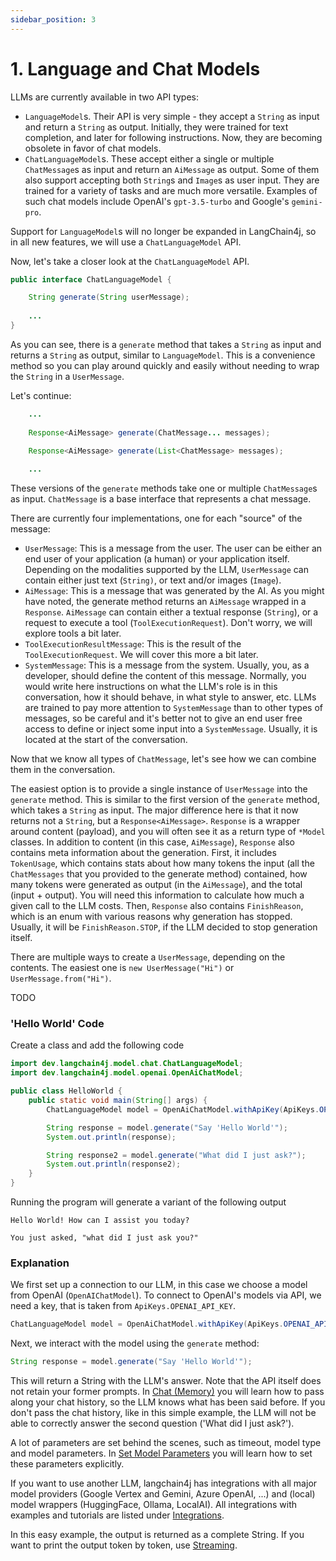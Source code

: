 ```yaml
---
sidebar_position: 3
---
```


# 1. Language and Chat Models

LLMs are currently available in two API types:
- `LanguageModel`s. Their API is very simple - they accept a `String` as input and return a `String` as output. 
Initially, they were trained for text completion, and later for following instructions.
Now, they are becoming obsolete in favor of chat models.
- `ChatLanguageModel`s. These accept either a single or multiple `ChatMessage`s as input
and return an `AiMessage` as output. Some of them also support accepting both `String`s and `Image`s as user input.
They are trained for a variety of tasks and are much more versatile.
Examples of such chat models include OpenAI's `gpt-3.5-turbo` and Google's `gemini-pro`.

Support for `LanguageModel`s will no longer be expanded in LangChain4j,
so in all new features, we will use a `ChatLanguageModel` API.

Now, let's take a closer look at the `ChatLanguageModel` API.

```java
public interface ChatLanguageModel {

    String generate(String userMessage);
    
    ...
}
```
As you can see, there is a `generate` method that takes a `String` as input and returns a `String` as output, similar to `LanguageModel`.
This is a convenience method so you can play around quickly and easily without needing to wrap the `String` in a `UserMessage`.

Let's continue:
```java
    ...
    
    Response<AiMessage> generate(ChatMessage... messages);

    Response<AiMessage> generate(List<ChatMessage> messages);
        
    ...
```

These versions of the `generate` methods take one or multiple `ChatMessage`s as input.
`ChatMessage` is a base interface that represents a chat message.

There are currently four implementations, one for each "source" of the message:

- `UserMessage`: This is a message from the user.
The user can be either an end user of your application (a human) or your application itself.
Depending on the modalities supported by the LLM, `UserMessage` can contain either just text (`String)`, or text and/or images (`Image`).
- `AiMessage`: This is a message that was generated by the AI.
As you might have noted, the generate method returns an `AiMessage` wrapped in a `Response`.
`AiMessage` can contain either a textual response (`String`), or a request to execute a tool (`ToolExecutionRequest`).
Don't worry, we will explore tools a bit later.
- `ToolExecutionResultMessage`: This is the result of the `ToolExecutionRequest`. We will cover this more a bit later.
- `SystemMessage`: This is a message from the system.
Usually, you, as a developer, should define the content of this message.
Normally, you would write here instructions on what the LLM's role is in this conversation,
how it should behave, in what style to answer, etc.
LLMs are trained to pay more attention to `SystemMessage` than to other types of messages,
so be careful and it's better not to give an end user free access to define or inject some input into a `SystemMessage`.
Usually, it is located at the start of the conversation.

Now that we know all types of `ChatMessage`, let's see how we can combine them in the conversation.

The easiest option is to provide a single instance of `UserMessage` into the `generate` method.
This is similar to the first version of the `generate` method, which takes a `String` as input.
The major difference here is that it now returns not a `String`, but a `Response<AiMessage>`.
`Response` is a wrapper around content (payload), and you will often see it as a return type of `*Model` classes.
In addition to content (in this case, `AiMessage`), `Response` also contains meta information about the generation.
First, it includes `TokenUsage`, which contains stats about how many tokens the input
(all the `ChatMessages` that you provided to the generate method) contained,
how many tokens were generated as output (in the `AiMessage`), and the total (input + output).
You will need this information to calculate how much a given call to the LLM costs.
Then, `Response` also contains `FinishReason`, which is an enum with various reasons why generation has stopped.
Usually, it will be `FinishReason.STOP`, if the LLM decided to stop generation itself.

There are multiple ways to create a `UserMessage`, depending on the contents.
The easiest one is `new UserMessage("Hi")` or `UserMessage.from("Hi")`.

TODO

### 'Hello World' Code

Create a class and add the following code

```java
import dev.langchain4j.model.chat.ChatLanguageModel;
import dev.langchain4j.model.openai.OpenAiChatModel;

public class HelloWorld {
    public static void main(String[] args) {
        ChatLanguageModel model = OpenAiChatModel.withApiKey(ApiKeys.OPENAI_API_KEY);

        String response = model.generate("Say 'Hello World'");
        System.out.println(response);

        String response2 = model.generate("What did I just ask?");
        System.out.println(response2);
    }
}
```

Running the program will generate a variant of the following output

<!-- TODO console log formatting? -->
```plaintext
Hello World! How can I assist you today?

You just asked, "what did I just ask you?"
```

### Explanation
We first set up a connection to our LLM, in this case we choose a model from OpenAI (```OpenAIChatModel```).
To connect to OpenAI's models via API, we need a key, that is taken from ```ApiKeys.OPENAI_API_KEY```.

```java
ChatLanguageModel model = OpenAiChatModel.withApiKey(ApiKeys.OPENAI_API_KEY);
```

Next, we interact with the model using the ```generate``` method:

```java
String response = model.generate("Say 'Hello World'");
```

This will return a String with the LLM's answer. 
Note that the API itself does not retain your former prompts. In [Chat (Memory)](chat) you will learn how to pass along your chat history, so the LLM knows what has been said before. If you don't pass the chat history, like in this simple example, the LLM will not be able to correctly answer the second question ('What did I just ask?').

A lot of parameters are set behind the scenes, such as timeout, model type and model parameters.
In [Set Model Parameters](set-model-parameters) you will learn how to set these parameters explicitly.

If you want to use another LLM, langchain4j has integrations with all major model providers (Google Vertex and Gemini, Azure OpenAI, ...) and (local) model wrappers (HuggingFace, Ollama, LocalAI).
All integrations with examples and tutorials are listed under [Integrations](/docs/category/integrations).

In this easy example, the output is returned as a complete String. If you want to print the output token by token, use [Streaming](response-streaming).
